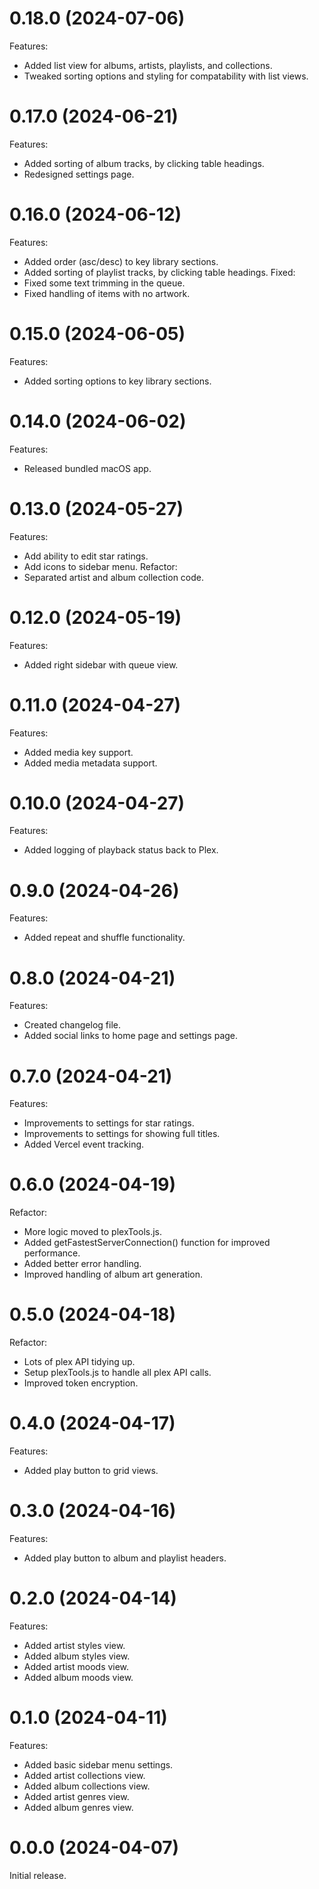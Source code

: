 <a name="0.17.0"></a>
# 0.18.0 (2024-07-06)
Features:
- Added list view for albums, artists, playlists, and collections.
- Tweaked sorting options and styling for compatability with list views.

<!-- CHANGELOG SPLIT MARKER -->

<a name="0.17.0"></a>
# 0.17.0 (2024-06-21)
Features:
- Added sorting of album tracks, by clicking table headings.
- Redesigned settings page.

<!-- CHANGELOG SPLIT MARKER -->

<a name="0.16.0"></a>
# 0.16.0 (2024-06-12)
Features:
- Added order (asc/desc) to key library sections.
- Added sorting of playlist tracks, by clicking table headings.
Fixed:
- Fixed some text trimming in the queue.
- Fixed handling of items with no artwork.

<!-- CHANGELOG SPLIT MARKER -->

<a name="0.15.0"></a>
# 0.15.0 (2024-06-05)
Features:
- Added sorting options to key library sections.

<!-- CHANGELOG SPLIT MARKER -->

<a name="0.14.0"></a>
# 0.14.0 (2024-06-02)
Features:
- Released bundled macOS app.

<!-- CHANGELOG SPLIT MARKER -->

<a name="0.13.0"></a>
# 0.13.0 (2024-05-27)
Features:
- Add ability to edit star ratings.
- Add icons to sidebar menu.
Refactor:
- Separated artist and album collection code.

<!-- CHANGELOG SPLIT MARKER -->

<a name="0.12.0"></a>
# 0.12.0 (2024-05-19)
Features:
- Added right sidebar with queue view.

<!-- CHANGELOG SPLIT MARKER -->

<a name="0.11.0"></a>
# 0.11.0 (2024-04-27)
Features:
- Added media key support.
- Added media metadata support.

<!-- CHANGELOG SPLIT MARKER -->

<a name="0.10.0"></a>
# 0.10.0 (2024-04-27)
Features:
- Added logging of playback status back to Plex.

<!-- CHANGELOG SPLIT MARKER -->

<a name="0.9.0"></a>
# 0.9.0 (2024-04-26)
Features:
- Added repeat and shuffle functionality.

<!-- CHANGELOG SPLIT MARKER -->

<a name="0.8.0"></a>
# 0.8.0 (2024-04-21)
Features:
- Created changelog file.
- Added social links to home page and settings page.

<!-- CHANGELOG SPLIT MARKER -->

<a name="0.7.0"></a>
# 0.7.0 (2024-04-21)
Features:
- Improvements to settings for star ratings.
- Improvements to settings for showing full titles.
- Added Vercel event tracking.

<!-- CHANGELOG SPLIT MARKER -->

<a name="0.6.0"></a>
# 0.6.0 (2024-04-19)
Refactor:
- More logic moved to plexTools.js.
- Added getFastestServerConnection() function for improved performance.
- Added better error handling.
- Improved handling of album art generation.

<!-- CHANGELOG SPLIT MARKER -->

<a name="0.5.0"></a>
# 0.5.0 (2024-04-18)
Refactor:
- Lots of plex API tidying up.
- Setup plexTools.js to handle all plex API calls.
- Improved token encryption.

<!-- CHANGELOG SPLIT MARKER -->

<a name="0.4.0"></a>
# 0.4.0 (2024-04-17)
Features:
- Added play button to grid views.

<!-- CHANGELOG SPLIT MARKER -->

<a name="0.3.0"></a>
# 0.3.0 (2024-04-16)
Features:
- Added play button to album and playlist headers.

<!-- CHANGELOG SPLIT MARKER -->

<a name="0.2.0"></a>
# 0.2.0 (2024-04-14)
Features:
- Added artist styles view.
- Added album styles view.
- Added artist moods view.
- Added album moods view.

<!-- CHANGELOG SPLIT MARKER -->

<a name="0.1.0"></a>
# 0.1.0 (2024-04-11)
Features:
- Added basic sidebar menu settings.
- Added artist collections view.
- Added album collections view.
- Added artist genres view.
- Added album genres view.

<!-- CHANGELOG SPLIT MARKER -->

<a name="0.0.0"></a>
# 0.0.0 (2024-04-07)
Initial release.
